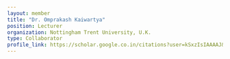 ```yaml
---
layout: member
title: "Dr. Omprakash Kaiwartya"
position: Lecturer
organization: Nottingham Trent University, U.K.
type: Collaborator
profile_link: https://scholar.google.co.in/citations?user=kSxzIsIAAAAJ&amp;hl=en
---
```


